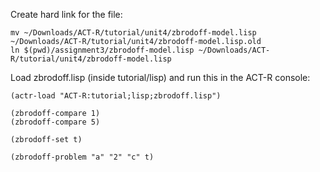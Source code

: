 Create hard link for the file:
```
mv ~/Downloads/ACT-R/tutorial/unit4/zbrodoff-model.lisp ~/Downloads/ACT-R/tutorial/unit4/zbrodoff-model.lisp.old
ln $(pwd)/assignment3/zbrodoff-model.lisp ~/Downloads/ACT-R/tutorial/unit4/zbrodoff-model.lisp
```

Load zbrodoff.lisp (inside tutorial/lisp) and run this in the ACT-R console: 
```
(actr-load "ACT-R:tutorial;lisp;zbrodoff.lisp")

(zbrodoff-compare 1)
(zbrodoff-compare 5)

(zbrodoff-set t)

(zbrodoff-problem "a" "2" "c" t)
```